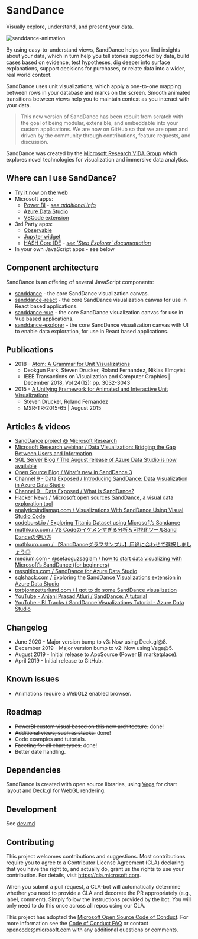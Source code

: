 # SandDance

Visually explore, understand, and present your data.

![sanddance-animation](https://user-images.githubusercontent.com/11507384/54236654-52d42800-44d1-11e9-859e-6c5d297a46d2.gif)

By using easy-to-understand views, SandDance helps you find insights about your data, which in turn help you tell stories supported by data, build cases based on evidence, test hypotheses, dig deeper into surface explanations, support decisions for purchases, or relate data into a wider, real world context.

SandDance uses unit visualizations, which apply a one-to-one mapping between rows in your database and marks on the screen.
Smooth animated transitions between views help you to maintain context as you interact with your data.

> This new version of SandDance has been rebuilt from scratch with the goal of being modular, extensible, and embeddable into your custom applications. We are now on GitHub so that we are open and driven by the community through contributions, feature requests, and discussion.

SandDance was created by the [Microsoft Research VIDA Group](https://aka.ms/vida) which explores novel technologies for visualization and immersive data analytics.

## Where can I use SandDance?
* [Try it now on the web](https://microsoft.github.io/SandDance/app/)
* Microsoft apps:
  * [Power BI](https://appsource.microsoft.com/en-us/product/power-bi-visuals/WA200000430) - [*see additional info*](https://github.com/microsoft/SandDance/blob/master/powerbi.md)
  * [Azure Data Studio](https://docs.microsoft.com/en-us/sql/azure-data-studio/sanddance-extension?view=sql-server-2017)
  * [VSCode extension](https://marketplace.visualstudio.com/items?itemName=msrvida.vscode-sanddance)
* 3rd Party apps:
  * [Observable](https://observablehq.com/collection/@danmarshall/sanddance)
  * [Jupyter widget](https://github.com/microsoft/SandDance/tree/master/python/jupyter-widget#sanddance-jupyter-widget)
  * [HASH Core IDE](https://core.hash.ai/) - [*see 'Step Explorer' documentation*](https://docs.hash.ai/core/views#step-explorer)
* In your own JavaScript apps - see below

## Component architecture

SandDance is an offering of several JavaScript components:

* [sanddance](packages/sanddance/README.md) - the core SandDance visualization canvas.
* [sanddance-react](packages/sanddance-react/README.md) - the core SandDance visualization canvas for use in React based applications.
* [sanddance-vue](packages/sanddance-vue/README.md) - the core SandDance visualization canvas for use in Vue based applications.
* [sanddance-explorer](packages/sanddance-explorer/README.md) - the core SandDance visualization canvas with UI to enable data exploration, for use in React based applications.

## Publications

* 2018 - [Atom: A Grammar for Unit Visualizations](https://www.microsoft.com/en-us/research/uploads/prod/2019/01/atom.pdf)
  * Deokgun Park, Steven Drucker, Roland Fernandez, Niklas Elmqvist
  * IEEE Transactions on Visualization and Computer Graphics | December 2018, Vol 24(12): pp. 3032-3043
* 2015 - [A Unifying Framework for Animated and Interactive Unit Visualizations](https://www.microsoft.com/en-us/research/wp-content/uploads/2016/02/sanddance.pdf)
  * Steven Drucker, Roland Fernandez 
  * MSR-TR-2015-65 | August 2015

## Articles & videos

* [SandDance project @ Microsoft Research](https://www.microsoft.com/en-us/research/project/sanddance/)
* [Microsoft Research webinar / Data Visualization: Bridging the Gap Between Users and Information](https://note.microsoft.com/MSR-Webinar-Data-Visualization-Registration-On-Demand.html).
* [SQL Server Blog / The August release of Azure Data Studio is now available](https://cloudblogs.microsoft.com/sqlserver/2019/08/15/the-august-release-of-azure-data-studio-is-now-available/)
* [Open Source Blog / What’s new in SandDance 3](https://cloudblogs.microsoft.com/opensource/2020/06/23/whats-new-sanddance-3-microsoft-research/)
* [Channel 9 - Data Exposed / Introducing SandDance: Data Visualization in Azure Data Studio](https://channel9.msdn.com/Shows/Data-Exposed/Introducing-SandDance-Data-Visualization-in-Azure-Data-Studio)
* [Channel 9 - Data Exposed / What is SandDance?](https://channel9.msdn.com/Shows/Data-Exposed/What-is-SandDance)
* [Hacker News / Microsoft open sources SandDance, a visual data exploration tool](https://news.ycombinator.com/item?id=21224685)
* [analyticsindiamag.com / Visualizations With SandDance Using Visual Studio Code](https://analyticsindiamag.com/visualizations-with-sanddance-using-visual-studio-code/)
* [codeburst.io / Exploring Titanic Dataset using Microsoft’s Sandance](https://codeburst.io/exploring-titanic-dataset-using-microsofts-sandance-175eb04b3ac2)
* [mathkuro.com / VS Codeのイケメンすぎる分析＆可視化ツールSand Danceの使い方](https://www.mathkuro.com/vs-code/sand-dance/)
* [mathkuro.com / 【SandDanceグラフサンプル】用途に合わせて選択しましょう◎](https://www.mathkuro.com/vs-code/sanddance-charts/)
* [medium.com - @sefaoguzsaglam / how to start data visualizing with Microsoft’s SandDance (for beginners)](https://medium.com/@sefaoguzsaglam/how-to-start-data-visualizing-with-microsofts-sanddance-for-beginners-abe5c0552750)
* [mssqltips.com / SandDance for Azure Data Studio](https://www.mssqltips.com/sqlservertip/6045/sanddance-for-azure-data-studio/)
* [sqlshack.com / Exploring the SandDance Visualizations extension in Azure Data Studio](https://www.sqlshack.com/exploring-the-sanddance-visualizations-extension-in-azure-data-studio/)
* [torbjornzetterlund.com / I got to do some SandDance visualization](https://torbjornzetterlund.com/i-got-to-do-some-sanddance-vizualisation/)
* [YouTube - Anjani Prasad Atluri / SandDance: A tutorial](https://www.youtube.com/watch?v=sI4WIQEz07w)
* [YouTube - BI Tracks / SandDance Visualizations Tutorial - Azure Data Studio](https://www.youtube.com/watch?v=iUhvYMggzAQ)

## Changelog

* June 2020 - Major version bump to v3: Now using Deck.gl@8.
* December 2019 - Major version bump to v2: Now using Vega@5.
* August 2019 - Initial release to AppSource (Power BI marketplace).
* April 2019 - Initial release to GitHub.

## Known issues

* Animations require a WebGL2 enabled browser.

## Roadmap

* ~~PowerBI custom visual based on this new architecture.~~ done!
* ~~Additional views, such as stacks.~~ done!
* Code examples and tutorials.
* ~~Faceting for all chart types.~~ done!
* Better date handling.

## Dependencies

SandDance is created with open source libraries, using [Vega](https://vega.github.io) for chart layout and [Deck.gl](https://deck.gl) for WebGL rendering.

## Development

See [dev.md](dev.md)

## Contributing

This project welcomes contributions and suggestions.  Most contributions require you to agree to a
Contributor License Agreement (CLA) declaring that you have the right to, and actually do, grant us
the rights to use your contribution. For details, visit https://cla.microsoft.com.

When you submit a pull request, a CLA-bot will automatically determine whether you need to provide
a CLA and decorate the PR appropriately (e.g., label, comment). Simply follow the instructions
provided by the bot. You will only need to do this once across all repos using our CLA.

This project has adopted the [Microsoft Open Source Code of Conduct](https://opensource.microsoft.com/codeofconduct/).
For more information see the [Code of Conduct FAQ](https://opensource.microsoft.com/codeofconduct/faq/) or
contact [opencode@microsoft.com](mailto:opencode@microsoft.com) with any additional questions or comments.
